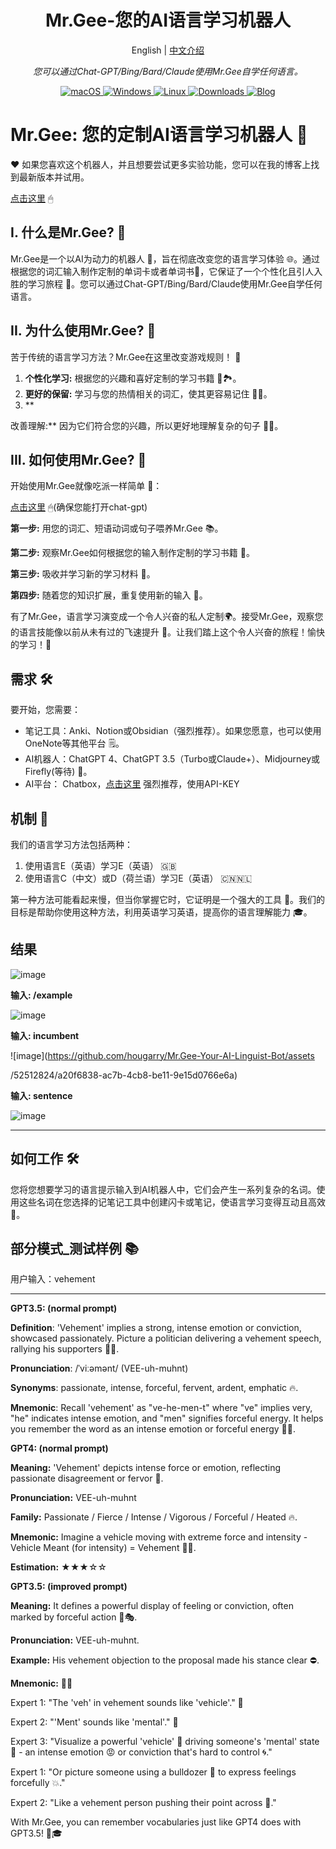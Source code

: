 <h1 align="center">
<span>Mr.Gee-您的AI语言学习机器人</span>
</h1>
<p align="center">
    English | <a href="./README-CN.md">中文介绍</a>
</p>
<p align="center">
    <em>您可以通过Chat-GPT/Bing/Bard/Claude使用Mr.Gee自学任何语言。</em>
</p>


<p align="center">
<a href="https://github.com/hougarry/Mr.Gee-Your-AI-Language-Bot/releases" target="_blank">
<img alt="macOS" src="https://img.shields.io/badge/-macOS-black?style=flat-square&logo=apple&logoColor=white" />
</a>
<a href="https://github.com/hougarry/Mr.Gee-Your-AI-Language-Bot/releases" target="_blank">
<img alt="Windows" src="https://img.shields.io/badge/-Windows-blue?style=flat-square&logo=windows&logoColor=white" />
</a>
<a href="https://github.com/hougarry/Mr.Gee-Your-AI-Language-Bot/releases" target="_blank">
<img alt="Linux" src="https://img.shields.io/badge/-Linux-yellow?style=flat-square&logo=linux&logoColor=white" />
</a>
<a href="https://github.com/hougarry/Mr.Gee-Your-AI-Language-Bot/releases" target="_blank">
<img alt="Downloads" src="https://img.shields.io/github/downloads/hougarry/Mr.Gee-Your-AI-Language-Bot/total.svg?style=flat" />
</a>
<a href="http://www.garyhou2023.info" target="_blank">
<img alt="Blog" src="https://img.shields.io/badge/blog-www.garyhou2023.info-blue?style=flat" />
</a>
</p>



# Mr.Gee: 您的定制AI语言学习机器人 🤖

❤ 如果您喜欢这个机器人，并且想要尝试更多实验功能，您可以在我的博客上找到最新版本并试用。

[点击这里](https://www.garyhou2023.info) 🖱

## I. 什么是Mr.Gee? 🧐

Mr.Gee是一个以AI为动力的机器人 🤖，旨在彻底改变您的语言学习体验 🌐。通过根据您的词汇输入制作定制的单词卡或者单词书📖，它保证了一个个性化且引人入胜的学习旅程 🎒。您可以通过Chat-GPT/Bing/Bard/Claude使用Mr.Gee自学任何语言。

## II. 为什么使用Mr.Gee? 🎯

苦于传统的语言学习方法？Mr.Gee在这里改变游戏规则！ 🎲

1. **个性化学习:** 根据您的兴趣和喜好定制的学习书籍 📘🏞。
2. **更好的保留:** 学习与您的热情相关的词汇，使其更容易记住 🧠💡。
3. **

改善理解:** 因为它们符合您的兴趣，所以更好地理解复杂的句子 🤔🚀。

## III. 如何使用Mr.Gee? 📝

开始使用Mr.Gee就像吃派一样简单 🥧：

[点击这里](https://chat.openai.com/share/b79788b0-bc66-45cf-b464-7def6d6f2dde) 🖱(确保您能打开chat-gpt)

**第一步:** 用您的词汇、短语动词或句子喂养Mr.Gee 📚。

**第二步:** 观察Mr.Gee如何根据您的输入制作定制的学习书籍 📖。

**第三步:** 吸收并学习新的学习材料 🧐。

**第四步:** 随着您的知识扩展，重复使用新的输入 🔄。

有了Mr.Gee，语言学习演变成一个令人兴奋的私人定制🌍。接受Mr.Gee，观察您的语言技能像以前从未有过的飞速提升 🚀。让我们踏上这个令人兴奋的旅程！愉快的学习！🎉

## 需求 🛠

要开始，您需要：

- 笔记工具：Anki、Notion或Obsidian（强烈推荐）。如果您愿意，也可以使用OneNote等其他平台 🗒。
- AI机器人：ChatGPT 4、ChatGPT 3.5（Turbo或Claude+）、Midjourney或Firefly(等待) 🤖。
- AI平台： Chatbox，[点击这里](https://github.com/Bin-Huang/chatbox) 强烈推荐，使用API-KEY
## 机制 🧩

我们的语言学习方法包括两种：

1. 使用语言E（英语）学习E（英语） 🇬🇧
2. 使用语言C（中文）或D（荷兰语）学习E（英语） 🇨🇳🇳🇱

第一种方法可能看起来慢，但当你掌握它时，它证明是一个强大的工具 💪。我们的目标是帮助你使用这种方法，利用英语学习英语，提高你的语言理解能力 🎓。

## 结果

![image](https://github.com/hougarry/Mr.Gee-Your-AI-Linguist-Bot/assets/52512824/4fa3887e-61bb-42af-add2-99d9d166ead7)

**输入: /example** 

![image](https://github.com/hougarry/Mr.Gee-Your-AI-Linguist-Bot/assets/52512824/35f6dc0d-071a-46e1-9269-0f5c44fe513a)

**输入: incumbent**

![image](https://github.com/hougarry/Mr.Gee-Your-AI-Linguist-Bot/assets

/52512824/a20f6838-ac7b-4cb8-be11-9e15d0766e6a)

**输入: sentence**

![image](https://github.com/hougarry/Mr.Gee-Your-AI-Linguist-Bot/assets/52512824/d4eebfab-ba48-474a-8fdf-b7f230490dca)

----
## 如何工作 🛠

您将您想要学习的语言提示输入到AI机器人中，它们会产生一系列复杂的名词。使用这些名词在您选择的记笔记工具中创建闪卡或笔记，使语言学习变得互动且高效 🔁。

## 部分模式_测试样例 📚

用户输入：vehement

----
**GPT3.5: (normal prompt)**

**Definition**: 'Vehement' implies a strong, intense emotion or conviction, showcased passionately. Picture a politician delivering a vehement speech, rallying his supporters 📣👥.

**Pronunciation**: /ˈviːəmənt/ (VEE-uh-muhnt)

**Synonyms**: passionate, intense, forceful, fervent, ardent, emphatic 🔥.

**Mnemonic**: Recall 'vehement' as "ve-he-men-t" where "ve" implies very, "he" indicates intense emotion, and "men" signifies forceful energy. It helps you remember the word as an intense emotion or forceful energy 🧠💭.

**GPT4: (normal prompt)**

**Meaning:** 'Vehement' depicts intense force or emotion, reflecting passionate disagreement or fervor 🌋.

**Pronunciation:** VEE-uh-muhnt

**Family:** Passionate / Fierce / Intense / Vigorous / Forceful / Heated 🔥.

**Mnemonic:** Imagine a vehicle moving with extreme force and intensity - Vehicle Meant (for intensity) = Vehement 🚗💨.

**Estimation:** ★★★☆☆

**GPT3.5: (improved prompt)**

**Meaning:** It defines a powerful display of feeling or conviction, often marked by forceful action 💪🎭.

**Pronunciation:** VEE-uh-muhnt.

**Example:** His vehement objection to the proposal made his stance clear ⛔️.

**Mnemonic:** 🧠💡

Expert 1: "The 'veh' in vehement sounds like 'vehicle'." 🚗

Expert 2: "'Ment' sounds like 'mental'." 🧠

Expert 3: "Visualize a powerful 'vehicle' 🚗 driving someone's 'mental' state 🧠 - an intense emotion 😡 or conviction that's hard to control 🌀."

Expert 1: "Or picture someone using a bulldozer 🚜 to express feelings forcefully 💥."

Expert 2: "Like a vehement person pushing their point across 💪."

With Mr.Gee, you can remember vocabularies just like GPT4 does with GPT3.5! 🎈🎓
